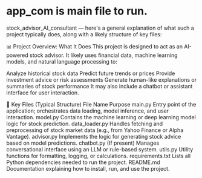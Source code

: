 # app_com is main file to run.
stock_advisor_AI_consultant — here's a general explanation of what such a project typically does, along with a likely structure of key files:

📊 Project Overview: What It Does
This project is designed to act as an AI-powered stock advisor. It likely uses financial data, machine learning models, and natural language processing to:

Analyze historical stock data
Predict future trends or prices
Provide investment advice or risk assessments
Generate human-like explanations or summaries of stock performance
It may also include a chatbot or assistant interface for user interaction.

📁 Key Files (Typical Structure)
File Name	Purpose
main.py	Entry point of the application; orchestrates data loading, model inference, and user interaction.
model.py	Contains the machine learning or deep learning model logic for stock prediction.
data_loader.py	Handles fetching and preprocessing of stock market data (e.g., from Yahoo Finance or Alpha Vantage).
advisor.py	Implements the logic for generating stock advice based on model predictions.
chatbot.py	(If present) Manages conversational interface using an LLM or rule-based system.
utils.py	Utility functions for formatting, logging, or calculations.
requirements.txt	Lists all Python dependencies needed to run the project.
README.md	Documentation explaining how to install, run, and use the project.
